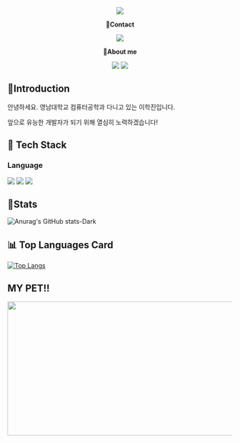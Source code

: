 <!-- header -->
<p align='center'>
  <img src="https://capsule-render.vercel.app/api?type=waving&color=ACBCFF&fontColor=0F1035&height=200&section=header&text=Welcome+to+HakJin's+Github!👋&fontSize=40"/>
</p>

<!-- Contact badge -->
<p align='center'><strong>📧Contact</strong></p>
<p align='center'>
  <!-- gmail -->
  <img src="https://img.shields.io/badge/ihakjin125@gmail.com-EA4335?style=flat-square&logo=gmail&logoColor=white"/>
</p>
<!-- About me badge -->
<p align='center'><strong>👋About me</strong></p>
<p align='center'>
  <!-- Portfolio -->
  <a href="https://www.notion.so/notion-1b4dcbcad973800bbf88c6fb1df95b49"><img src="https://img.shields.io/badge/Portfolio-000000?style=flat-square&logo=notion&logoColor=white"/></a>
  <!-- Instagram -->
  <a href="https://www.instagram.com/hak.jin03/?hl=ko"><img src="https://img.shields.io/badge/instagram-E4405F?style=flat-square&logo=instagram&logoColor=white"/></a>
</p>

## 👋Introduction
안녕하세요. 영남대학교 컴퓨터공학과 다니고 있는 이학진입니다.

앞으로 유능한 개발자가 되기 위해 열심히 노력하겠습니다!
## 🧱 Tech Stack
  ### Language
  <!--Python-->
  <img src="https://img.shields.io/badge/Python-3776AB?style=flat-square&logo=Python&logoColor=white"/>
  <!--C++-->
  <img src="https://img.shields.io/badge/c++-00599C?style=flat-square&logo=c%2B%2B&logoColor=white"/>
  <!--C-->
  <img src="https://img.shields.io/badge/C-A8B9CC?style=flat-square&logo=C&logoColor=white"/>
  <br/>


## 🔭Stats
![Anurag's GitHub stats-Dark](https://github-readme-stats.vercel.app/api?username=ihakjin125\&show_icons=true\&theme=dark#gh-dark-mode-only)

## 📊 Top Languages Card
  [![Top Langs](https://github-readme-stats.vercel.app/api/top-langs/?username=ihakjin125&hide=Jupyter%20Notebook)](https://github.com/anuraghazra/github-readme-stats)

## MY PET!!
  <a href="https://www.gitanimals.org/en_US?utm_medium=image&utm_source=ihakjin125&utm_content=farm">
<img
  src="https://render.gitanimals.org/farms/ihakjin125"
  width="600"
  height="300"
/>
</a>
</div>

